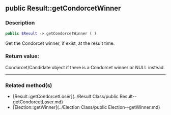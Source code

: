 ## public Result::getCondorcetWinner

### Description    

```php
public $Result -> getCondorcetWinner ( )
```

Get the Condorcet winner, if exist, at the result time.    


### Return value:   

Condorcet/Candidate object if there is a Condorcet winner or NULL instead.


---------------------------------------

### Related method(s)      

* [Result::getCondorcetLoser](../Result Class/public Result--getCondorcetLoser.md)    
* [Election::getWinner](../Election Class/public Election--getWinner.md)    
